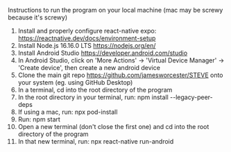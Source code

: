 Instructions to run the program on your local machine (mac may be screwy because it's screwy)
1. Install and properly configure react-native expo: https://reactnative.dev/docs/environment-setup
2. Install Node.js 16.16.0 LTS https://nodejs.org/en/
3. Install Android Studio https://developer.android.com/studio
4. In Android Studio, click on 'More Actions' -> 'Virtual Device Manager' -> 'Create device', then create a new android device
5. Clone the main git repo https://github.com/jamesworcester/STEVE onto your system (eg. using GitHub Desktop)
6. In a terminal, cd into the root directory of the program
7. In the root directory in your terminal, run: npm install --legacy-peer-deps
8. If using a mac, run: npx pod-install
9. Run: npm start
10. Open a new terminal (don't close the first one) and cd into the root directory of the program
11. In that new terminal, run: npx react-native run-android
